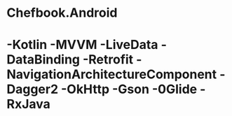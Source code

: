 # Chefbook.Android
# -Kotlin  -MVVM -LiveData -DataBinding -Retrofit -NavigationArchitectureComponent -Dagger2 -OkHttp -Gson -0Glide -RxJava 
